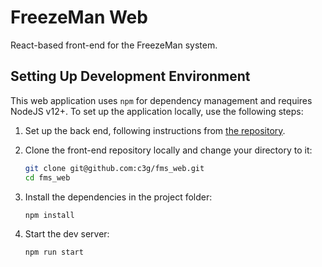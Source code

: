 # FreezeMan Web

React-based front-end for the FreezeMan system.

## Setting Up Development Environment

This web application uses `npm` for dependency management and requires NodeJS
v12+. To set up the application locally, use the following steps:

  1. Set up the back end, following instructions from 
     [the repository](https://github.com/c3g/fms).

  2. Clone the front-end repository locally and change your directory to it:
     
     ```bash
     git clone git@github.com:c3g/fms_web.git
     cd fms_web
     ```
     
  3. Install the dependencies in the project folder:
  
     ```bash
     npm install
     ```
     
  4. Start the dev server:
     
     ```bash
     npm run start
     ```
